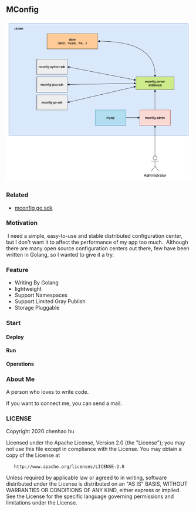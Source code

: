 ## MConfig

![mconfig](docs/img/mconfig.png)


### Related

* [mconfig go sdk](https://github.com/mhchlib/mconfig-go-sdk) 

### Motivation

​	I need a simple, easy-to-use and stable distributed configuration center, but I don't want it to affect the performance of my app too much.
​	Although there are many open source configuration centers out there, few have been written in Golang, so I wanted to give it a try.

### Feature

* Writing By Golang
* lightweight
* Support Namespaces
* Support Limited Gray Publish
* Storage Pluggable

### Start

#### Deploy
#### Run
#### Operations

### About Me

A person who loves to write code.

If you want to connect me, you can send a mail.

### LICENSE

   Copyright 2020 chenhao hu

   Licensed under the Apache License, Version 2.0 (the "License");
   you may not use this file except in compliance with the License.
   You may obtain a copy of the License at

       http://www.apache.org/licenses/LICENSE-2.0

   Unless required by applicable law or agreed to in writing, software
   distributed under the License is distributed on an "AS IS" BASIS,
   WITHOUT WARRANTIES OR CONDITIONS OF ANY KIND, either express or implied.
   See the License for the specific language governing permissions and
   limitations under the License.
